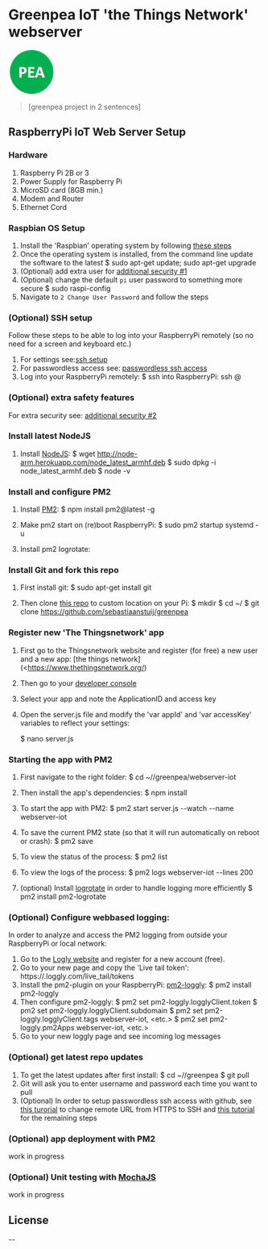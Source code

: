 # Greenpea IoT 'the Things Network' webserver

![GitHub Logo](../assets/greenpea_logo_small.png)
> [greenpea project in 2 sentences]

## RaspberryPi IoT Web Server Setup
### Hardware
1. Raspberry Pi 2B or 3
2. Power Supply for Raspberry Pi
3. MicroSD card (8GB min.)
4. Modem and Router
5. Ethernet Cord

### Raspbian OS Setup
1. Install the 'Raspbian' operating system by following [these steps](https://www.raspberrypi.org/help/noobs-setup/)
2. Once the operating system is installed, from the command line update the software to the latest
		$ sudo apt-get update; sudo apt-get upgrade
3. (Optional) add extra user for [additional security #1](http://arroyocode.com/raspberry-pi-nodejs-web-server-with-pm2/)
4. (Optional) change the default `pi` user password to something more secure
		$ sudo raspi-config
5. Navigate to `2 Change User Password` and follow the steps

### (Optional) SSH setup
Follow these steps to be able to log into your RaspberryPi remotely (so no need for a screen and keyboard etc.)
1. For settings see:[ssh setup](https://www.raspberrypi.org/documentation/remote-access/ssh/)
2. For passwordless access see:  [passwordless ssh access](https://www.raspberrypi.org/documentation/remote-access/ssh/passwordless.md/)
3. Log into your RaspberryPi remotely:
    $ ssh into RaspberryPi: ssh <USER>@<IP-ADDRESS>

### (Optional) extra safety features
For extra security see: [additional security #2](https://superuser.com/questions/1065898/open-ssh-port-a-bad-idea-on-a-raspberry-pi/)


### Install latest NodeJS
1. Install [NodeJS](http://nodejs.org/):
	$ wget http://node-arm.herokuapp.com/node_latest_armhf.deb
	$ sudo dpkg -i node_latest_armhf.deb
	$ node -v

### Install and configure PM2
1. Install [PM2](http://pm2.keymetrics.io/): 
    $ npm install pm2@latest -g

2. Make pm2 start on (re)boot RaspberryPi:
    $ sudo pm2 startup systemd -u <username>

3. Install pm2 logrotate:   

### Install Git and fork this repo
1. First install git:
	$ sudo apt-get install git

2. Then clone [this repo](https://github.com/sebastiaanstuij/greenpea) to custom location on your Pi:
	$ mkdir <name custom directory>
    $ cd ~/<name custom directory>
	$ git clone <https://github.com/sebastiaanstuij/greenpea>

### Register new 'The Thingsnetwork' app 
1. First go to the Thingsnetwork website and register (for free) a new user and a new app: [the things network](<https://www.thethingsnetwork.org/)
2. Then go to your [developer console](https://console.thethingsnetwork.org/applications/)
3. Select your app and note the ApplicationID and access key
4. Open the server.js file and modify the 'var appId' and 'var accessKey' variables to reflect your settings:

    $ nano server.js

### Starting the app with PM2
1. First navigate to the right folder:
    $ cd ~/<name custom directory>/greenpea/webserver-iot

2. Then install the app's dependencies:
    $ npm install 

3. To start the app with PM2:
    $ pm2 start server.js --watch --name webserver-iot

4. To save the current PM2 state (so that it will run automatically on reboot or crash):
    $ pm2 save

5. To view the status of the process:
    $ pm2 list

6. To view the logs of the process:
    $ pm2 logs webserver-iot --lines 200

7. (optional) Install [logrotate](https://github.com/pm2-hive/pm2-logrotate) in order to handle logging more efficiently
    $ pm2 install pm2-logrotate    

### (Optional) Configure webbased logging:
In order to analyze and access the PM2 logging from outside your RaspberryPi or local network:

1. Go to the [Logly website](https://www.loggly.com) and register for a new account (free).
2. Go to your new page and copy the 'Live tail token': https://<userdefined>.loggly.com/live_tail/tokens
3. Install the pm2-plugin on your RaspberryPi: [pm2-loggly](https://github.com/dfrankland/pm2-loggly):
    $ pm2 install pm2-loggly
4. Then configure pm2-loggly:
    $ pm2 set pm2-loggly.logglyClient.token <my-extra-long-token-from-loggly>
    $ pm2 set pm2-loggly.logglyClient.subdomain <mylogglysubdomain>
    $ pm2 set pm2-loggly.logglyClient.tags webserver-iot, <etc.>
    $ pm2 set pm2-loggly.pm2Apps webserver-iot, <etc.>
5. Go to your new loggly page and see incoming log messages

### (Optional) get latest repo updates
1. To get the latest updates after first install:
    $ cd ~/<name custom directory>/greenpea
	$ git pull
2. Git will ask you to enter username and password each time you want to pull
3. (Optional) In order to setup passwordless ssh access with github, 
    see [this turorial](https://help.github.com/articles/changing-a-remote-s-url/) to change remote URL from HTTPS to SSH and [this tutorial](http://garywoodfine.com/setting-up-ssh-keys-for-github-access/) for the remaining steps


### (Optional) app deployment with PM2
work in progress

### (Optional) Unit testing with [MochaJS](https://mochajs.org/)
work in progress


License
----

--